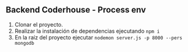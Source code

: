 ## Backend Coderhouse - Process env

 1. Clonar el proyecto.
 2. Realizar la instalación de dependencias ejecutando `npm i`
 4. En la raíz del proyecto ejecutar `nodemon server.js -p 8000 --pers mongodb`

